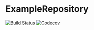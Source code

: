 # ExampleRepository

[![Build Status](https://travis-ci.com/Weicheng-Ye/ExampleRepository.jl.svg?branch=master)](https://travis-ci.com/Weicheng-Ye/ExampleRepository.jl)
[![Codecov](https://codecov.io/gh/Weicheng-Ye/ExampleRepository.jl/branch/master/graph/badge.svg)](https://codecov.io/gh/Weicheng-Ye/ExampleRepository.jl)
